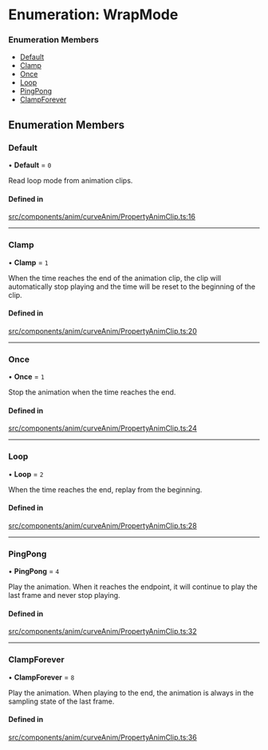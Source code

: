 # Enumeration: WrapMode

### Enumeration Members

- [Default](WrapMode.md#default)
- [Clamp](WrapMode.md#clamp)
- [Once](WrapMode.md#once)
- [Loop](WrapMode.md#loop)
- [PingPong](WrapMode.md#pingpong)
- [ClampForever](WrapMode.md#clampforever)

## Enumeration Members

### Default

• **Default** = ``0``

Read loop mode from animation clips.

#### Defined in

[src/components/anim/curveAnim/PropertyAnimClip.ts:16](https://github.com/Orillusion/orillusion/blob/main/src/components/anim/curveAnim/PropertyAnimClip.ts#L16)

___

### Clamp

• **Clamp** = ``1``

When the time reaches the end of the animation clip, the clip will automatically stop playing and the time will be reset to the beginning of the clip.

#### Defined in

[src/components/anim/curveAnim/PropertyAnimClip.ts:20](https://github.com/Orillusion/orillusion/blob/main/src/components/anim/curveAnim/PropertyAnimClip.ts#L20)

___

### Once

• **Once** = ``1``

Stop the animation when the time reaches the end.

#### Defined in

[src/components/anim/curveAnim/PropertyAnimClip.ts:24](https://github.com/Orillusion/orillusion/blob/main/src/components/anim/curveAnim/PropertyAnimClip.ts#L24)

___

### Loop

• **Loop** = ``2``

When the time reaches the end, replay from the beginning.

#### Defined in

[src/components/anim/curveAnim/PropertyAnimClip.ts:28](https://github.com/Orillusion/orillusion/blob/main/src/components/anim/curveAnim/PropertyAnimClip.ts#L28)

___

### PingPong

• **PingPong** = ``4``

Play the animation. When it reaches the endpoint, it will continue to play the last frame and never stop playing.

#### Defined in

[src/components/anim/curveAnim/PropertyAnimClip.ts:32](https://github.com/Orillusion/orillusion/blob/main/src/components/anim/curveAnim/PropertyAnimClip.ts#L32)

___

### ClampForever

• **ClampForever** = ``8``

Play the animation. When playing to the end, the animation is always in the sampling state of the last frame.

#### Defined in

[src/components/anim/curveAnim/PropertyAnimClip.ts:36](https://github.com/Orillusion/orillusion/blob/main/src/components/anim/curveAnim/PropertyAnimClip.ts#L36)
